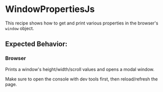 # WindowPropertiesJs

This recipe shows how to get and print various properties in the browser's `window` object.

## Expected Behavior:

### Browser

Prints a window's height/width/scroll values and opens a modal window.

Make sure to open the console with dev tools first, then reload/refresh the page.
